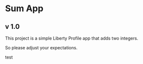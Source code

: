# Sum App
## v 1.0

This project is a simple Liberty Profile app that adds two integers.  

So please adjust your expectations.

test

